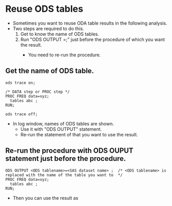 # Reuse ODS tables 
 
* Sometimes you want to reuse ODA table results in the following analysis.
* Two steps are required to do this.
    1. Get to know the name of ODS tables.
    2. Run "ODS OUTPUT <ods table name>=<SAS dataset name>;" just before the procedure of which you want the result.
        + You need to re-run the procedure.

## Get the name of ODS table.

```{SAS}
ods trace on;

/* DATA step or PROC step */
PROC FREQ data=xyz;
  tables abc ; 
RUN;

ods trace off;
```

* In log window, names of ODS tables are shown.
    + Use it with "ODS OUTPUT" statement.
    + Re-run the statement of that you want to use the result.

## Re-run the procedure with ODS OUPUT statement just before the procedure.

```{SAS}
ODS OUTPUT <ODS tablename>=<SAS dataset name> ;  /* <ODS tablename> is replaced with the name of the table you want to  */
PROC FREQ data=xyz;
  tables abc ; 
RUN;
```

* Then you can use the result as <SAS dataset name>

